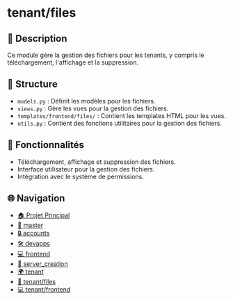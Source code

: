 # tenant/files

## 📝 Description

Ce module gère la gestion des fichiers pour les tenants, y compris le téléchargement, l'affichage et la suppression.


## 📁 Structure

- `models.py` : Définit les modèles pour les fichiers.
- `views.py` :  Gère les vues pour la gestion des fichiers.
- `templates/frontend/files/` : Contient les templates HTML pour les vues.
- `utils.py` : Contient des fonctions utilitaires pour la gestion des fichiers.

## 🔐 Fonctionnalités

- Téléchargement, affichage et suppression des fichiers.
- Interface utilisateur pour la gestion des fichiers.
- Intégration avec le système de permissions.


## 🌐 Navigation

- [🏠 Projet Principal](../../../)
- [📁 master](../../master/)
- [🔒 accounts](../../master/accounts/)
- [🛠️ devapps](../../master/devapps/)
- [💻 frontend](../../master/frontend/)
- [🚀 server_creation](../../master/server_creation/)
- [🌍 tenant](../../tenant/)
- [📁 tenant/files](../../tenant/files/)
- [💻 tenant/frontend](../../tenant/frontend/)
